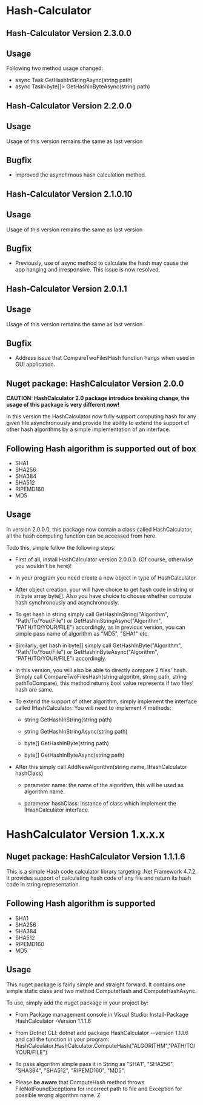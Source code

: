 # Hash-Calculator

## Hash-Calculator Version 2.3.0.0

## Usage

Following two method usage changed:
* async Task<string> GetHashInStringAsync(string path)
* async Task<byte[]> GetHashInByteAsync(string path)

## Hash-Calculator Version 2.2.0.0

## Usage

Usage of this version remains the same as last version

## Bugfix

* improved the asynchrnous hash calculation method.

## Hash-Calculator Version 2.1.0.10

## Usage

Usage of this version remains the same as last version

## Bugfix

* Previously, use of async method to calculate the hash may cause the app hanging and irresponsive. This issue is now resolved.

## Hash-Calculator Version 2.0.1.1

## Usage

Usage of this version remains the same as last version

## Bugfix

* Address issue that CompareTwoFilesHash function hangs when used in GUI application.

## Nuget package: HashCalculator Version 2.0.0

**CAUTION: HashCalculator 2.0 package introduce breaking change, the usage of this package is very different now!**

In this version the HashCalculator now fully support computing hash for any given file asynchronously and provide the ability to extend the support of other hash algorithms
by a simple implementation of an interface.

## Following Hash algorithm is supported out of box

* SHA1
* SHA256
* SHA384
* SHA512
* RIPEMD160
* MD5

## Usage

In version 2.0.0.0, this package now contain a class called HashCalculator, all the hash computing function can be accessed from here.

Todo this, simple follow the following steps:

* First of all, install HashCalculator version 2.0.0.0. (Of course, otherwise you wouldn't be here)!

* In your program you need create a new object in type of HashCalculator.

* After object creation, your will have choice to get hash code in string or in byte array byte[]. Also you have choice to choose whether compute hash synchronously and asynchronously.

* To get hash in string simply call GetHashInString("Algorithm", "Path/To/Your/File") or GetHashInStringAsync("Algorithm", "PATH/TO/YOUR/FILE") accordingly, as in previous version, you can simple pass name of algorithm as "MD5", "SHA1" etc.

* Similarly, get hash in byte[] simply call GetHashInByte("Algorithm", "Path/To/Your/File") or GetHashInByteAsync("Algorithm", "PATH/TO/YOUR/FILE") accordingly.

* In this version, you will also be able to directly compare 2 files' hash. Simply call CompareTwoFilesHash(string algoritm, string path, string pathToCompare), this method returns bool value represents if two files' hash are same.

* To extend the support of other algorithm, simply implement the interface called IHashCalculator. You will need to implement 4 methods:

    * string GetHashInString(string path)

    * string GetHashInStringAsync(string path)

    * byte[] GetHashInByte(string path)

    * byte[] GetHashInByteAsync(string path)

* After this simply call AddNewAlgorithm(string name, IHashCalculator hashClass)

    * parameter name: the name of the algorithm, this will be used as algorithm name.

    * parameter hashClass: instance of class which implement the IHashCalculator interface.

# HashCalculator Version 1.x.x.x

## Nuget package: HashCalculator Version 1.1.1.6

This is a simple Hash code calculator library targeting .Net Framework 4.7.2. It provides support of calculating hash code of
any file and return its hash code in string representation.

## Following Hash algorithm is supported

* SHA1
* SHA256
* SHA384
* SHA512
* RIPEMD160
* MD5

## Usage

 This nuget package is fairly simple and straight forward. It contains one simple static class and two method ComputeHash and ComputeHashAsync.

 To use, simply add the nuget package in your project by:

* From Package management console in Visual Studio: Install-Package HashCalculator -Version 1.1.1.6

* From Dotnet CLI: dotnet add package HashCalculator --version 1.1.1.6
 and call the function in your program: HashCalculator.HashCalculator.ComputeHash("ALGORITHM","PATH/TO/YOUR/FILE")

* To pass algorithm simple pass it in String as "SHA1", "SHA256", "SHA384", "SHA512", "RIPEMD160", "MD5".

* Please **be aware** that ComputeHash method throws FileNotFoundExceptions for incorrect path to file
  and Exception for possible wrong algorithm name.
Z
